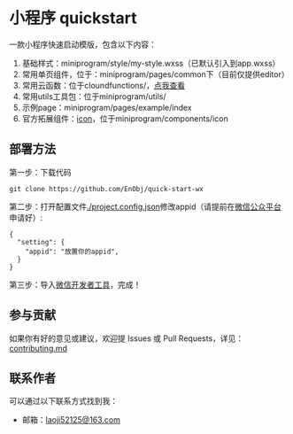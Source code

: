 # 小程序 quickstart
一款小程序快速启动模版，包含以下内容：

1. 基础样式：miniprogram/style/my-style.wxss（已默认引入到app.wxss）
2. 常用单页组件，位于：miniprogram/pages/common下（目前仅提供editor）
3. 常用云函数：位于cloundfunctions/，[点我查看](./cloudfunctions.md)
4. 常用utils工具包：位于miniprogram/utils/
5. 示例page：miniprogram/pages/example/index
6. 官方拓展组件：[icon](https://developers.weixin.qq.com/miniprogram/dev/extended/weui/icon.html)，位于miniprogram/components/icon

## 部署方法

第一步：下载代码
```
git clone https://github.com/EnObj/quick-start-wx
```

第二步：打开配置文件[./project.config.json](./project.config.json)修改appid（请提前在[微信公众平台](https://mp.weixin.qq.com/wxopen/waregister?action=step1&token=&lang=zh_CN)申请好）:
```
{
  "setting": {
    "appid": "放置你的appid",
  }
}
```

第三步：导入[微信开发者工具](https://developers.weixin.qq.com/miniprogram/dev/devtools/download.html)，完成！

## 参与贡献
如果你有好的意见或建议，欢迎提 Issues 或 Pull Requests，详见：[contributing.md](./contributing.md)

## 联系作者

可以通过以下联系方式找到我：

- 邮箱：laoji52125@163.com
